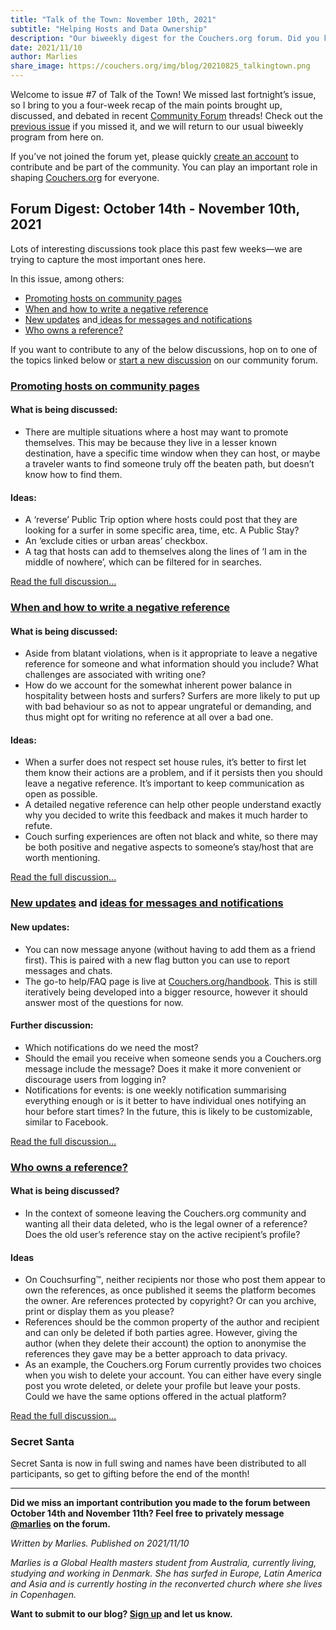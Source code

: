 ```yaml
---
title: "Talk of the Town: November 10th, 2021"
subtitle: "Helping Hosts and Data Ownership"
description: "Our biweekly digest for the Couchers.org forum. Did you know we have vibrant public discussions about couch surfing and the future of Couchers.org? Everyone is welcome to participate!"
date: 2021/11/10
author: Marlies
share_image: https://couchers.org/img/blog/20210825_talkingtown.png
---
```



Welcome to issue #7 of Talk of the Town! We missed last fortnight’s issue, so I bring to you a four-week recap of the main points brought up, discussed, and debated in recent [Community Forum](https://community.couchers.org/) threads! Check out the [previous issue](https://couchers.org/blog/2021/10/13/talk-of-the-town/) if you missed it, and we will return to our usual biweekly program from here on.

If you’ve not joined the forum yet, please quickly [create an account](https://community.couchers.org/) to contribute and be part of the community. You can play an important role in shaping [Couchers.org](https://couchers.org/) for everyone.


## **Forum Digest: October 14th - November 10th, 2021**

Lots of interesting discussions took place this past few weeks—we are trying to capture the most important ones here.

In this issue, among others:



* [Promoting hosts on community pages ](https://community.couchers.org/t/promoting-hosts-on-community-pages/)
* [When and how to write a negative reference](https://community.couchers.org/t/when-and-how-to-write-a-negative-reference/)
* [New updates](https://community.couchers.org/t/you-can-now-message-anyone/) and[ ideas for messages and notifications](https://community.couchers.org/t/which-notifications-do-we-need-the-most/)
* [Who owns a reference?](https://community.couchers.org/t/whose-is-a-reference/)

If you want to contribute to any of the below discussions, hop on to one of the topics linked below or [start a new discussion](https://community.couchers.org/) on our community forum.


### **[Promoting hosts on community pages](https://community.couchers.org/t/promoting-hosts-on-community-pages/)**


#### **What is being discussed:**



* There are multiple situations where a host may want to promote themselves. This may be because they live in a lesser known destination, have a specific time window when they can host, or maybe a traveler wants to find someone truly off the beaten path, but doesn’t know how to find them.

#### **Ideas:**



* A ‘reverse’ Public Trip option where hosts could post that they are looking for a surfer in some specific area, time, etc. A Public Stay?
* An ‘exclude cities or urban areas’ checkbox.
* A tag that hosts can add to themselves along the lines of ‘I am in the middle of nowhere’, which can be filtered for in searches.

[Read the full discussion...](https://community.couchers.org/t/promoting-hosts-on-community-pages/)


### **[When and how to write a negative reference](https://community.couchers.org/t/when-and-how-to-write-a-negative-reference/)**


#### **What is being discussed:**



* Aside from blatant violations, when is it appropriate to leave a negative reference for someone and what information should you include? What challenges are associated with writing one?
* How do we account for the somewhat inherent power balance in hospitality between hosts and surfers? Surfers are more likely to put up with bad behaviour so as not to appear ungrateful or demanding, and thus might opt for writing no reference at all over a bad one.


#### **Ideas:**



* When a surfer does not respect set house rules, it’s better to first let them know their actions are a problem, and if it persists then you should leave a negative reference. It’s important to keep communication as open as possible.
* A detailed negative reference can help other people understand exactly why you decided to write this feedback and makes it much harder to refute.
* Couch surfing experiences are often not black and white, so there may be both positive and negative aspects to someone’s stay/host that are worth mentioning.

[Read the full discussion...](https://community.couchers.org/t/when-and-how-to-write-a-negative-reference/)


### **[New updates](https://community.couchers.org/t/you-can-now-message-anyone/) and [ideas for messages and notifications](https://community.couchers.org/t/which-notifications-do-we-need-the-most/)**


#### **New updates:**



* You can now message anyone (without having to add them as a friend first). This is paired with a new flag button you can use to report messages and chats.
* The go-to help/FAQ page is live at [Couchers.org/handbook](https://couchers.org/handbook/). This is still iteratively being developed into a bigger resource, however it should answer most of the questions for now.


#### **Further discussion:**



* Which notifications do we need the most?
* Should the email you receive when someone sends you a Couchers.org message include the message? Does it make it more convenient or discourage users from logging in?
* Notifications for events: is one weekly notification summarising everything enough or is it better to have individual ones notifying an hour before start times? In the future, this is likely to be customizable, similar to Facebook.

[Read the full discussion…](https://community.couchers.org/t/which-notifications-do-we-need-the-most/)


### **[Who owns a reference?](https://community.couchers.org/t/whose-is-a-reference/)**


#### **What is being discussed?**



* In the context of someone leaving the Couchers.org community and wanting all their data deleted, who is the legal owner of a reference? Does the old user’s reference stay on the active recipient’s profile?


#### **Ideas**



* On Couchsurfing™, neither recipients nor those who post them appear to own the references, as once published it seems the platform becomes the owner. Are references protected by copyright? Or can you archive, print or display them as you please?
* References should be the common property of the author and recipient and can only be deleted if both parties agree. However, giving the author (when they delete their account) the option to anonymise the references they gave may be a better approach to data privacy.
* As an example, the Couchers.org Forum currently provides two choices when you wish to delete your account. You can either have every single post you wrote deleted, or delete your profile but leave your posts. Could we have the same options offered in the actual platform?

[Read the full discussion...](https://community.couchers.org/t/whose-is-a-reference/)


### **Secret Santa**

Secret Santa is now in full swing and names have been distributed to all participants, so get to gifting before the end of the month!

_______________________________________________

**Did we miss an important contribution you made to the forum between October 14th and November 11th? Feel free to privately message [@marlies](https://community.couchers.org/u/marlies) on the forum.**

_Written by Marlies. Published on 2021/11/10_

_Marlies is a Global Health masters student from Australia, currently living, studying and working in Denmark. She has surfed in Europe, Latin America and Asia and is currently hosting in the reconverted church where she lives in Copenhagen._

**Want to submit to our blog? [Sign up](/volunteer) and let us know.**
